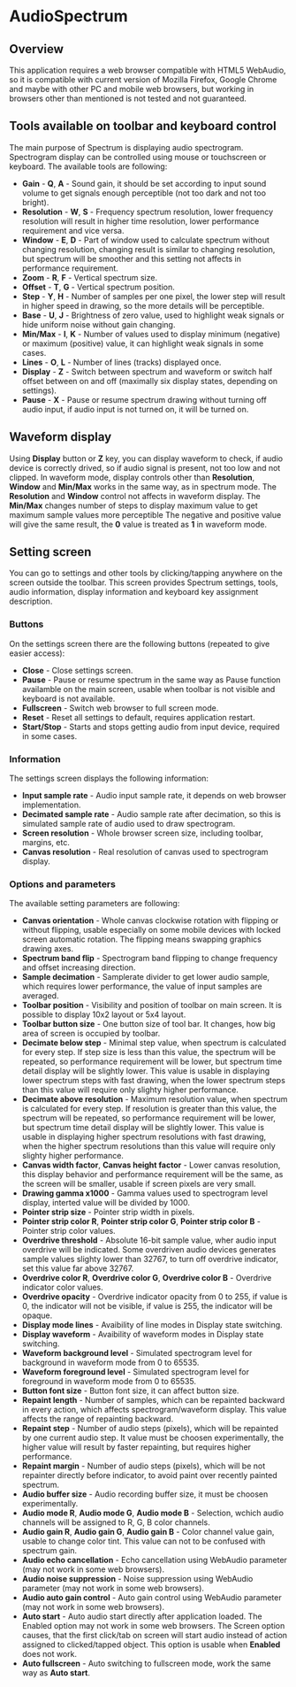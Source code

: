 # AudioSpectrum

## Overview

This application requires a web browser compatible with HTML5 WebAudio, so it is compatible with current version of Mozilla Firefox, Google Chrome and maybe with other PC and mobile web browsers, but working in browsers other than mentioned is not tested and not guaranteed.

## Tools available on toolbar and keyboard control

The main purpose of Spectrum is displaying audio spectrogram. Spectrogram display can be controlled using mouse or touchscreen or keyboard. The available tools are following:
* __Gain__ - __Q__, __A__ - Sound gain, it should be set according to input sound volume to get signals enough perceptible (not too dark and not too bright).
* __Resolution__ - __W__, __S__ - Frequency spectrum resolution, lower frequency resolution will result in higher time resolution, lower performance requirement and vice versa.
* __Window__ - __E__, __D__ - Part of window used to calculate spectrum without changing resolution, changing result is similar to changing resolution, but spectrum will be smoother and this setting not affects in performance requirement.
* __Zoom__ - __R__, __F__ - Vertical spectrum size.
* __Offset__ - __T__, __G__ - Vertical spectrum position.
* __Step__ - __Y__, __H__ - Number of samples per one pixel, the lower step will result in higher speed in drawing, so the more details will be perceptible.
* __Base__ - __U__, __J__ - Brightness of zero value, used to highlight weak signals or hide uniform noise without gain changing.
* __Min/Max__ - __I__, __K__ - Number of values used to display minimum (negative) or maximum (positive) value, it can highlight weak signals in some cases.
* __Lines__ - __O__, __L__ - Number of lines (tracks) displayed once.
* __Display__ - __Z__ - Switch between spectrum and waveform or switch half offset between on and off (maximally six display states, depending on settings).
* __Pause__ - __X__ - Pause or resume spectrum drawing without turning off audio input, if audio input is not turned on, it will be turned on.

## Waveform display

Using __Display__ button or __Z__ key, you can display waveform to check, if audio device is correctly drived, so if audio signal is present, not too low and not clipped. In waveform mode, display controls other than __Resolution__, __Window__ and __Min/Max__ works in the same way, as in spectrum mode. The __Resolution__ and __Window__ control not affects in waveform display. The __Min/Max__ changes number of steps to display maximum value to get maximum sample values more perceptible The negative and positive value will give the same result, the __0__ value is treated as __1__ in waveform mode.

## Setting screen

You can go to settings and other tools by clicking/tapping anywhere on the screen outside the toolbar. This screen provides Spectrum settings, tools, audio information, display information and keyboard key assignment description.

### Buttons

On the settings screen there are the following buttons (repeated to give easier access):
* __Close__ - Close settings screen.
* __Pause__ - Pause or resume spectrum in the same way as Pause function availamble on the main screen, usable when toolbar is not visible and keyboard is not available.
* __Fullscreen__ - Switch web browser to full screen mode.
* __Reset__ - Reset all settings to default, requires application restart.
* __Start/Stop__ - Starts and stops getting audio from input device, required in some cases.

### Information

The settings screen displays the following information:
* __Input sample rate__ - Audio input sample rate, it depends on web browser implementation.
* __Decimated sample rate__ - Audio sample rate after decimation, so this is simulated sample rate of audio used to draw spectrogram.
* __Screen resolution__ - Whole browser screen size, including toolbar, margins, etc.
* __Canvas resolution__ - Real resolution of canvas used to spectrogram display.

### Options and parameters

The available setting parameters are following:
* __Canvas orientation__ - Whole canvas clockwise rotation with flipping or without flipping, usable especially on some mobile devices with locked screen automatic rotation. The flipping means swapping graphics drawing axes.
* __Spectrum band flip__ - Spectrogram band flipping to change frequency and offset increasing direction.
* __Sample decimation__ - Samplerate divider to get lower audio sample, which requires lower performance, the value of input samples are averaged.
* __Toolbar position__ - Visibility and position of toolbar on main screen. It is possible to display 10x2 layout or 5x4 layout.
* __Toolbar button size__ - One button size of tool bar. It changes, how big area of screen is occupied by toolbar.
* __Decimate below step__ - Minimal step value, when spectrum is calculated for every step. If step size is less than this value, the spectrum will be repeated, so performance requirement will be lower, but spectrum time detail display will be slightly lower. This value is usable in displaying lower spectrum steps with fast drawing, when the lower spectrum steps than this value will require only slighty higher performance.
* __Decimate above resolution__ - Maximum resolution value, when spectrum is calculated for every step. If resolution is greater than this value, the spectrum will be repeated, so performance requirement will be lower, but spectrum time detail display will be slightly lower. This value is usable in displaying higher spectrum resolutions with fast drawing, when the higher spectrum resolutions than this value will require only slighty higher performance.
* __Canvas width factor__, __Canvas height factor__ - Lower canvas resolution, this display behavior and performance requirement will be the same, as the screen will be smaller, usable if screen pixels are very small.
* __Drawing gamma x1000__ - Gamma values used to spectrogram level display, interted value will be divided by 1000.
* __Pointer strip size__ - Pointer strip width in pixels.
* __Pointer strip color R__, __Pointer strip color G__, __Pointer strip color B__ - Pointer strip color values.
* __Overdrive threshold__ - Absolute 16-bit sample value, wher audio input overdrive will be indicated. Some overdriven audio devices generates sample values slighty lower than 32767, to turn off overdrive indicator, set this value far above 32767.
* __Overdrive color R__, __Overdrive color G__, __Overdrive color B__ - Overdrive indicator color values.
* __Overdrive opacity__ - Overdrive indicator opacity from 0 to 255, if value is 0, the indicator will not be visible, if value is 255, the indicator will be opaque.
* __Display mode lines__ - Avaibility of line modes in Display state switching.
* __Display waveform__ - Avaibility of waveform modes in Display state switching.
* __Waveform background level__ - Simulated spectrogram level for background in waveform mode from 0 to 65535.
* __Waveform foreground level__ - Simulated spectrogram level for foreground in waveform mode from 0 to 65535.
* __Button font size__ - Button font size, it can affect button size.
* __Repaint length__ - Number of samples, which can be repainted backward in every action, which affects spectrogram/waveform display. This value affects the range of repainting backward.
* __Repaint step__ - Number of audio steps (pixels), which will be repainted by one current audio step. It value must be choosen experimentally, the higher value will result by faster repainting, but requires higher performance.
* __Repaint margin__ - Number of audio steps (pixels), which will be not repainter directly before indicator, to avoid paint over recently painted spectrum.
* __Audio buffer size__ - Audio recording buffer size, it must be choosen experimentally.
* __Audio mode R__, __Audio mode G__, __Audio mode B__ - Selection, wchich audio channels will be assigned to R, G, B color channels.
* __Audio gain R__, __Audio gain G__, __Audio gain B__ - Color channel value gain, usable to change color tint. This value can not to be confused with spectrum gain.
* __Audio echo cancellation__ - Echo cancellation using WebAudio parameter (may not work in some web browsers).
* __Audio noise suppression__ - Noise suppression using WebAudio parameter (may not work in some web browsers).
* __Audio auto gain control__ - Auto gain control using WebAudio parameter (may not work in some web browsers).
* __Auto start__ - Auto audio start directly after application loaded. The Enabled option may not work in some web browsers. The Screen option causes, that the first click/tab on screen will start audio instead of action assigned to clicked/tapped object. This option is usable when __Enabled__ does not work.
* __Auto fullscreen__ - Auto switching to fullscreen mode, work the same way as __Auto start__.
